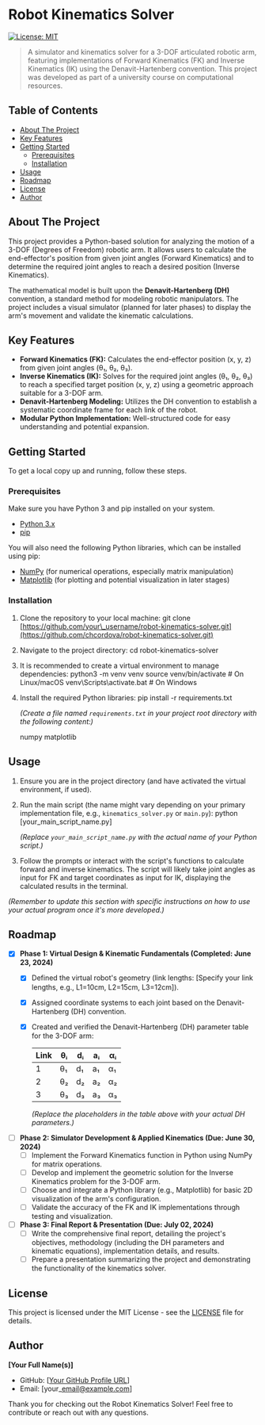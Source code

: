 # Robot Kinematics Solver

[![License: MIT](https://img.shields.io/badge/License-MIT-yellow.svg)](https://opensource.org/licenses/MIT)

> A simulator and kinematics solver for a 3-DOF articulated robotic arm, featuring implementations of Forward Kinematics (FK) and Inverse Kinematics (IK) using the Denavit-Hartenberg convention. This project was developed as part of a university course on computational resources.

## Table of Contents

- [About The Project](#about-the-project)
- [Key Features](#key-features)
- [Getting Started](#getting-started)
  - [Prerequisites](#prerequisites)
  - [Installation](#installation)
- [Usage](#usage)
- [Roadmap](#roadmap)
- [License](#license)
- [Author](#author)

## About The Project

This project provides a Python-based solution for analyzing the motion of a 3-DOF (Degrees of Freedom) robotic arm. It allows users to calculate the end-effector's position from given joint angles (Forward Kinematics) and to determine the required joint angles to reach a desired position (Inverse Kinematics).

The mathematical model is built upon the **Denavit-Hartenberg (DH)** convention, a standard method for modeling robotic manipulators. The project includes a visual simulator (planned for later phases) to display the arm's movement and validate the kinematic calculations.

## Key Features

- **Forward Kinematics (FK):** Calculates the end-effector position (x, y, z) from given joint angles (θ₁, θ₂, θ₃).
- **Inverse Kinematics (IK):** Solves for the required joint angles (θ₁, θ₂, θ₃) to reach a specified target position (x, y, z) using a geometric approach suitable for a 3-DOF arm.
- **Denavit-Hartenberg Modeling:** Utilizes the DH convention to establish a systematic coordinate frame for each link of the robot.
- **Modular Python Implementation:** Well-structured code for easy understanding and potential expansion.

## Getting Started

To get a local copy up and running, follow these steps.

### Prerequisites

Make sure you have Python 3 and pip installed on your system.

- [Python 3.x](https://www.python.org/downloads/)
- [pip](https://pip.pypa.io/en/stable/installing/)

You will also need the following Python libraries, which can be installed using pip:

- [NumPy](https://numpy.org/) (for numerical operations, especially matrix manipulation)
- [Matplotlib](https://matplotlib.org/) (for plotting and potential visualization in later stages)

### Installation

1.  Clone the repository to your local machine:
    git clone [https://github.com/your\_username/robot-kinematics-solver.git](https://github.com/chcordova/robot-kinematics-solver.git)
2.  Navigate to the project directory:
    cd robot-kinematics-solver
3.  It is recommended to create a virtual environment to manage dependencies:
    python3 -m venv venv
    source venv/bin/activate  # On Linux/macOS
    venv\Scripts\activate.bat  # On Windows
4.  Install the required Python libraries:
    pip install -r requirements.txt

    *(Create a file named `requirements.txt` in your project root directory with the following content:)*
    
    
    numpy
    matplotlib

## Usage

1.  Ensure you are in the project directory (and have activated the virtual environment, if used).
2.  Run the main script (the name might vary depending on your primary implementation file, e.g., `kinematics_solver.py` or `main.py`):
    python [your_main_script_name.py]

    *(Replace `your_main_script_name.py` with the actual name of your Python script.)*

3.  Follow the prompts or interact with the script's functions to calculate forward and inverse kinematics. The script will likely take joint angles as input for FK and target coordinates as input for IK, displaying the calculated results in the terminal.

*(Remember to update this section with specific instructions on how to use your actual program once it's more developed.)*

## Roadmap

- [x] **Phase 1: Virtual Design & Kinematic Fundamentals (Completed: June 23, 2024)**
    - [x] Defined the virtual robot's geometry (link lengths: [Specify your link lengths, e.g., L1=10cm, L2=15cm, L3=12cm]).
    - [x] Assigned coordinate systems to each joint based on the Denavit-Hartenberg (DH) convention.
    - [x] Created and verified the Denavit-Hartenberg (DH) parameter table for the 3-DOF arm:

        | Link | θᵢ      | dᵢ   | aᵢ      | αᵢ      |
        |------|---------|------|---------|---------|
        | 1    | θ₁      | d₁   | a₁      | α₁      |
        | 2    | θ₂      | d₂   | a₂      | α₂      |
        | 3    | θ₃      | d₃   | a₃      | α₃      |

        *(Replace the placeholders in the table above with your actual DH parameters.)*

- [ ] **Phase 2: Simulator Development & Applied Kinematics (Due: June 30, 2024)**
    - [ ] Implement the Forward Kinematics function in Python using NumPy for matrix operations.
    - [ ] Develop and implement the geometric solution for the Inverse Kinematics problem for the 3-DOF arm.
    - [ ] Choose and integrate a Python library (e.g., Matplotlib) for basic 2D visualization of the arm's configuration.
    - [ ] Validate the accuracy of the FK and IK implementations through testing and visualization.

- [ ] **Phase 3: Final Report & Presentation (Due: July 02, 2024)**
    - [ ] Write the comprehensive final report, detailing the project's objectives, methodology (including the DH parameters and kinematic equations), implementation details, and results.
    - [ ] Prepare a presentation summarizing the project and demonstrating the functionality of the kinematics solver.

## License

This project is licensed under the MIT License - see the [LICENSE](LICENSE) file for details.

## Author

**\[Your Full Name(s)]**

- GitHub: \[[Your GitHub Profile URL](https://github.com/your_username)]
- Email: \[your\_email@example.com]

Thank you for checking out the Robot Kinematics Solver! Feel free to contribute or reach out with any questions.
